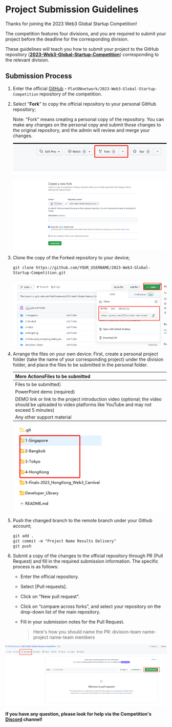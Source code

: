 # Project Submission Guidelines



Thanks for joining the 2023 Web3 Global Startup Competition!

The competition features four divisions, and you are required to submit your project before the deadline for the corresponding division.

These guidelines will teach you how to submit your project to the GitHub repository  (**[2023-Web3-Global-Startup-Competition](https://github.com/PlatONnetwork/2023-Web3-Global-Startup-Competition)**) corresponding to the relevant division.



## Submission Process



1. Enter the official  [GitHub](https://github.com/PlatONnetwork/2023-Web3-Global-Startup-Competition) - `PlatONnetwork/2023-Web3-Global-Startup-Competition` repository of the competition.

   

2. Select "**Fork**" to copy the official repository to your personal GitHub repository;

   Note: "Fork" means creating a personal copy of the repository. You can make any changes on the personal copy and submit those changes to the original repository, and the admin will review and merge your changes.

   ![image-20221216182902819](img/image-20221216182902819.png)

   ![image-20221216182926083](img/image-20221216182926083.png)

   

3. Clone the copy of the Forked repository to your device;

   ```
   git clone https://github.com/YOUR_USERNAME/2023-Web3-Global-Startup-Competition.git
   ```

   ![image-20221216183755974](img/image-20221216183755974.png)



4. Arrange the files on your own device: First, create a personal project folder (take the name of your corresponding project) under the division folder, and place the files to be submitted in the personal folder.

   | More ActionsFiles to be submitted                            |
   | ------------------------------------------------------------ |
   | Files to be submitted）                                      |
   | PowerPoint demo (required)                                   |
   | DEMO link or link to the project introduction video (optional; the video should be uploaded to video platforms like YouTube and may not exceed 5 minutes) |
   | Any other support material                                   |

   

   

   ![image-20221216184123217](img/image-20221216184123217.png)

5. Push the changed branch to the remote branch under your Github account;

   ```
   git add .
   git commit -m "Project Name Results Delivery"
   git push
   ```

   

6. Submit a copy of the changes to the official repository through PR (Pull Request) and fill in the required submission information. The specific process is as follows:

   - Enter the official repository.

   - Select [Pull requests].

   - Click on "New pull request".

   - Click on “compare across forks”, and select your repository on the drop-down list of the main repository.

   - Fill in your submission notes for the Pull Request.

     > Here's how you should name the PR: division-team name-project name-team members

![image-20221216185922969](img/image-20221216185922969.png)







**If you have any question, please look for help via the Competition's [Discord](https://discord.gg/KHmAj99fdE) channel!**

